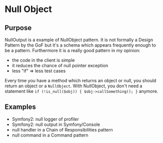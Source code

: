 # Null Object

## Purpose

NullOutput is a example of NullObject pattern. It is not formally a Design Pattern by the GoF but it's a schema which appears frequently enough to
be a pattern. Furthermore it is a really good pattern in my opinion:

* the code in the client is simple
* it reduces the chance of null pointer exception
* less "if" => less test cases

Every time you have a method which returns an object or null, you should return an object or a `NullObject`. With NullObject, you don't need
a statement like `if (!is_null($obj)) { $obj->callSomething(); }` anymore.

## Examples

* Symfony2: null logger of profiler
* Symfony2: null output in Symfony/Console
* null handler in a Chain of Responsibilities pattern
* null command in a Command pattern
